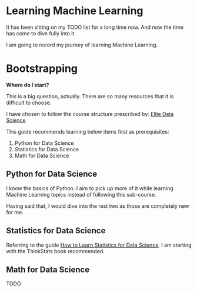 # Learning Machine Learning
It has been sitting on my TODO list for a long time now.
And now the time has come to dive fully into it.

I am going to record my journey of learning Machine Learning.

# Bootstrapping
**Where do I start?**

This is a big question, actually. There are so many resources that it is difficult to choose.

I have chosen to follow the course structure prescribed by: [Elite Data Science](https://elitedatascience.com/learn-machine-learning)

This guide recommends learning below items first as prerequisites:

1. Python for Data Science
2. Statistics for Data Science
3. Math for Data Science

## Python for Data Science
I know the basics of Python. I aim to pick up more of it while learning Machine Learning topics instead of following this sub-course.

Having said that, I would dive into the rest two as those are completely new for me.

## Statistics for Data Science
Referring to the guide [How to Learn Statistics for Data Science](https://elitedatascience.com/learn-statistics-for-data-science), I am starting with the ThinkStats book recommended.


## Math for Data Science
TODO